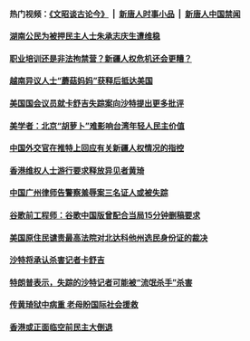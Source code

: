 #### 热门视频：[《文昭谈古论今》](https://github.com/gfw-breaker/wenzhao/blob/master/README.md?t=10181534) &nbsp;|&nbsp; [新唐人时事小品](https://github.com/gfw-breaker/ntdtv-comedy/blob/master/README.md?t=10181534) &nbsp;|&nbsp; [新唐人中国禁闻](https://github.com/gfw-breaker/ntdtv-news/blob/master/README.md?t=10181534)

#### [湖南公民为被押民主人士朱承志庆生遭维稳 ](../pages/z_yyqerqvo/4618859.md?t=10181534) 

#### [职业培训还是非法拘禁营？新疆人权危机还会更糟？](../pages/z_yyqerqvo/4617978.md?t=10181534) 

#### [越南异议人士“蘑菇妈妈”获释后抵达美国](../pages/z_yyqerqvo/4617836.md?t=10181534) 

#### [美国国会议员就卡舒吉失踪案向沙特提出更多批评](../pages/z_yyqerqvo/4617802.md?t=10181534) 

#### [美学者：北京“胡萝卜”难影响台湾年轻人民主价值](../pages/z_yyqerqvo/4616403.md?t=10181534) 

#### [中国外交官在推特上回应有关新疆人权情况的指控](../pages/z_yyqerqvo/4616265.md?t=10181534) 

#### [香港维权人士游行要求释放异见者黄琦 ](../pages/z_yyqerqvo/4615822.md?t=10181534) 

#### [中国广州律师告警察羞辱案三名证人或被失踪](../pages/z_yyqerqvo/4615369.md?t=10181534) 

#### [谷歌前工程师：谷歌中国版曾配合当局15分钟删稿要求](../pages/z_yyqerqvo/4614814.md?t=10181534) 

#### [美国原住民谴责最高法院对北达科他州选民身份证的裁决](../pages/z_yyqerqvo/4614715.md?t=10181534) 

#### [沙特将承认杀害记者卡舒吉](../pages/z_yyqerqvo/4614669.md?t=10181534) 

#### [特朗普表示，失踪的沙特记者可能被“流氓杀手”杀害 ](../pages/z_yyqerqvo/4614225.md?t=10181534) 

#### [传黄琦狱中病重 老母盼国际社会援救](../pages/z_yyqerqvo/4614204.md?t=10181534) 

#### [香港或正面临空前民主大倒退 ](../pages/z_yyqerqvo/4613979.md?t=10181534) 

